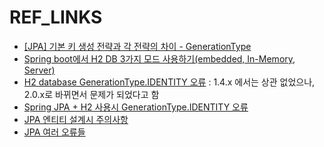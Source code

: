 # REF_LINKS

- [[JPA] 기본 키 생성 전략과 각 전략의 차이 - GenerationType](https://newwisdom.tistory.com/90)
- [Spring boot에서 H2 DB 3가지 모드 사용하기(embedded, In-Memory, Server)](https://kukim.tistory.com/105)
- [H2 database GenerationType.IDENTITY 오류](https://selgii.tistory.com/53) : 1.4.x 에서는 상관 없었으나, 2.0.x로 바뀌면서 문제가 되었다고 함
- [Spring JPA + H2 사용시 GenerationType.IDENTITY 오류](https://icthuman.tistory.com/entry/Spring-JPA-H2-%EC%82%AC%EC%9A%A9%EC%8B%9C-GenerationTypeIDENTITY-%EC%98%A4%EB%A5%98)
- [JPA 엔티티 설계시 주의사항](https://n1tjrgns.tistory.com/255)
- [JPA 여러 오류들](https://velog.io/@g00dluckroon/JPA-%EC%97%AC%EB%9F%AC-%EC%98%A4%EB%A5%98%EB%93%A4)
